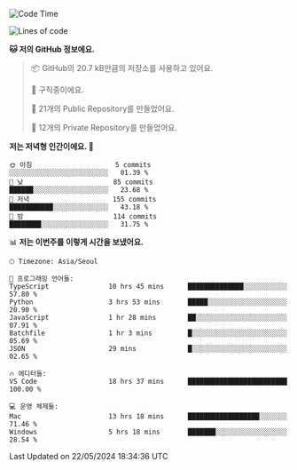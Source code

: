   <!--START_SECTION:waka-->
![Code Time](http://img.shields.io/badge/Code%20Time-592%20hrs%2052%20mins-blue)

![Lines of code](https://img.shields.io/badge/%EC%A0%80%EB%8A%94%20%EC%97%AC%ED%83%9C%EA%B9%8C%EC%A7%80%20-274.6%20thousand%20%EC%A4%84%EC%9D%98%20%EC%BD%94%EB%93%9C%EB%A5%BC%20%EC%9E%91%EC%84%B1%ED%96%88%EC%96%B4%EC%9A%94.-blue)

**🐱 저의 GitHub 정보에요.** 

> 📦 GitHub의 20.7 kB만큼의 저장소를 사용하고 있어요. 
 > 
> 💼 구직중이에요.
 > 
> 📜 21개의 Public Repository를 만들었어요. 
 > 
> 🔑 12개의 Private Repository를 만들었어요. 
 > 
**저는 저녁형 인간이에요. 🦉** 

```text
🌞 아침                     5 commits           ░░░░░░░░░░░░░░░░░░░░░░░░░   01.39 % 
🌆 낮　                     85 commits          ██████░░░░░░░░░░░░░░░░░░░   23.68 % 
🌃 저녁                     155 commits         ███████████░░░░░░░░░░░░░░   43.18 % 
🌙 밤　                     114 commits         ████████░░░░░░░░░░░░░░░░░   31.75 % 
```


📊 **저는 이번주를 이렇게 시간을 보냈어요.** 

```text
🕑︎ Timezone: Asia/Seoul

💬 프로그래밍 언어들: 
TypeScript               10 hrs 45 mins      ██████████████░░░░░░░░░░░   57.80 % 
Python                   3 hrs 53 mins       █████░░░░░░░░░░░░░░░░░░░░   20.90 % 
JavaScript               1 hr 28 mins        ██░░░░░░░░░░░░░░░░░░░░░░░   07.91 % 
Batchfile                1 hr 3 mins         █░░░░░░░░░░░░░░░░░░░░░░░░   05.69 % 
JSON                     29 mins             █░░░░░░░░░░░░░░░░░░░░░░░░   02.65 % 

🔥 에디터들: 
VS Code                  18 hrs 37 mins      █████████████████████████   100.00 % 

💻 운영 체제들: 
Mac                      13 hrs 18 mins      ██████████████████░░░░░░░   71.46 % 
Windows                  5 hrs 18 mins       ███████░░░░░░░░░░░░░░░░░░   28.54 % 
```


 Last Updated on 22/05/2024 18:34:36 UTC
<!--END_SECTION:waka-->
